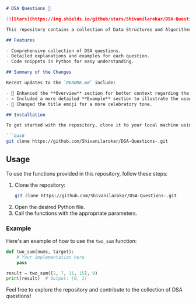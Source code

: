 ```markdown
# DSA Questions 📖

[![Stars](https://img.shields.io/github/stars/Shivanilarokar/DSA-Questions-?style=social)](https://github.com/Shivanilarokar/DSA-Questions-/stargazers) [![Forks](https://img.shields.io/github/forks/Shivanilarokar/DSA-Questions-?style=social)](https://github.com/Shivanilarokar/DSA-Questions-/fork)

This repository contains a collection of Data Structures and Algorithms (DSA) questions designed to enhance your problem-solving skills and coding proficiency.

## Features

- Comprehensive collection of DSA questions.
- Detailed explanations and examples for each question.
- Code snippets in Python for easy understanding.

## Summary of the Changes

Recent updates to the `README.md` include:

- 🤖 Enhanced the **Overview** section for better context regarding the repository.
- ✍️ Included a more detailed **Example** section to illustrate the usage of the `two_sum` function.
- 🎉 Changed the title emoji for a more celebratory tone.

## Installation

To get started with the repository, clone it to your local machine using the following command:

```bash
git clone https://github.com/Shivanilarokar/DSA-Questions-.git
```

## Usage

To use the functions provided in this repository, follow these steps:

1. Clone the repository:
   ```bash
   git clone https://github.com/Shivanilarokar/DSA-Questions-.git
   ```
2. Open the desired Python file.
3. Call the functions with the appropriate parameters.

### Example

Here's an example of how to use the `two_sum` function:

```python
def two_sum(nums, target):
    # Your implementation here
    pass

result = two_sum([2, 7, 11, 15], 9)
print(result)  # Output: [0, 1]
```

Feel free to explore the repository and contribute to the collection of DSA questions!
```